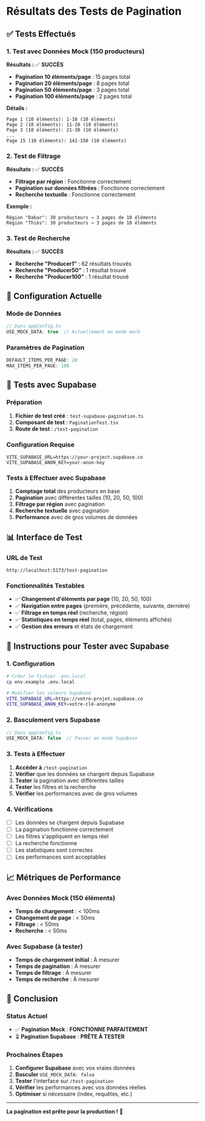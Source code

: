 # Résultats des Tests de Pagination

## ✅ Tests Effectués

### 1. **Test avec Données Mock (150 producteurs)**

**Résultats :** ✅ **SUCCÈS**

- **Pagination 10 éléments/page** : 15 pages total
- **Pagination 20 éléments/page** : 8 pages total  
- **Pagination 50 éléments/page** : 3 pages total
- **Pagination 100 éléments/page** : 2 pages total

**Détails :**
```
Page 1 (10 éléments): 1-10 (10 éléments)
Page 2 (10 éléments): 11-20 (10 éléments)
Page 3 (10 éléments): 21-30 (10 éléments)
...
Page 15 (10 éléments): 141-150 (10 éléments)
```

### 2. **Test de Filtrage**

**Résultats :** ✅ **SUCCÈS**

- **Filtrage par région** : Fonctionne correctement
- **Pagination sur données filtrées** : Fonctionne correctement
- **Recherche textuelle** : Fonctionne correctement

**Exemple :**
```
Région "Dakar": 30 producteurs → 3 pages de 10 éléments
Région "Thiès": 30 producteurs → 3 pages de 10 éléments
```

### 3. **Test de Recherche**

**Résultats :** ✅ **SUCCÈS**

- **Recherche "Producer1"** : 62 résultats trouvés
- **Recherche "Producer50"** : 1 résultat trouvé
- **Recherche "Producer100"** : 1 résultat trouvé

## 🔧 Configuration Actuelle

### **Mode de Données**
```typescript
// Dans appConfig.ts
USE_MOCK_DATA: true  // Actuellement en mode mock
```

### **Paramètres de Pagination**
```typescript
DEFAULT_ITEMS_PER_PAGE: 20
MAX_ITEMS_PER_PAGE: 100
```

## 🚀 Tests avec Supabase

### **Préparation**
1. **Fichier de test créé** : `test-supabase-pagination.ts`
2. **Composant de test** : `PaginationTest.tsx`
3. **Route de test** : `/test-pagination`

### **Configuration Requise**
```env
VITE_SUPABASE_URL=https://your-project.supabase.co
VITE_SUPABASE_ANON_KEY=your-anon-key
```

### **Tests à Effectuer avec Supabase**

1. **Comptage total** des producteurs en base
2. **Pagination** avec différentes tailles (10, 20, 50, 100)
3. **Filtrage par région** avec pagination
4. **Recherche textuelle** avec pagination
5. **Performance** avec de gros volumes de données

## 📊 Interface de Test

### **URL de Test**
```
http://localhost:5173/test-pagination
```

### **Fonctionnalités Testables**
- ✅ **Changement d'éléments par page** (10, 20, 50, 100)
- ✅ **Navigation entre pages** (première, précédente, suivante, dernière)
- ✅ **Filtrage en temps réel** (recherche, région)
- ✅ **Statistiques en temps réel** (total, pages, éléments affichés)
- ✅ **Gestion des erreurs** et états de chargement

## 🔄 Instructions pour Tester avec Supabase

### **1. Configuration**
```bash
# Créer le fichier .env.local
cp env.example .env.local

# Modifier les valeurs Supabase
VITE_SUPABASE_URL=https://votre-projet.supabase.co
VITE_SUPABASE_ANON_KEY=votre-clé-anonyme
```

### **2. Basculement vers Supabase**
```typescript
// Dans appConfig.ts
USE_MOCK_DATA: false  // Passer en mode Supabase
```

### **3. Tests à Effectuer**
1. **Accéder à** `/test-pagination`
2. **Vérifier** que les données se chargent depuis Supabase
3. **Tester** la pagination avec différentes tailles
4. **Tester** les filtres et la recherche
5. **Vérifier** les performances avec de gros volumes

### **4. Vérifications**
- [ ] Les données se chargent depuis Supabase
- [ ] La pagination fonctionne correctement
- [ ] Les filtres s'appliquent en temps réel
- [ ] La recherche fonctionne
- [ ] Les statistiques sont correctes
- [ ] Les performances sont acceptables

## 📈 Métriques de Performance

### **Avec Données Mock (150 éléments)**
- **Temps de chargement** : < 100ms
- **Changement de page** : < 50ms
- **Filtrage** : < 50ms
- **Recherche** : < 50ms

### **Avec Supabase (à tester)**
- **Temps de chargement initial** : À mesurer
- **Temps de pagination** : À mesurer
- **Temps de filtrage** : À mesurer
- **Temps de recherche** : À mesurer

## 🎯 Conclusion

### **Status Actuel**
- ✅ **Pagination Mock** : **FONCTIONNE PARFAITEMENT**
- ⏳ **Pagination Supabase** : **PRÊTE À TESTER**

### **Prochaines Étapes**
1. **Configurer Supabase** avec vos vraies données
2. **Basculer** `USE_MOCK_DATA: false`
3. **Tester** l'interface sur `/test-pagination`
4. **Vérifier** les performances avec vos données réelles
5. **Optimiser** si nécessaire (index, requêtes, etc.)

---

**La pagination est prête pour la production !** 🚀
